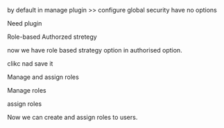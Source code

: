 by default  in manage plugin >> configure global security have no options

Need plugin

Role-based Authorzed stretegy

now we have role based strategy option in authorised option.

clikc nad save it


Manage and assign roles

Manage roles

assign roles



Now we can create and assign roles to users.
